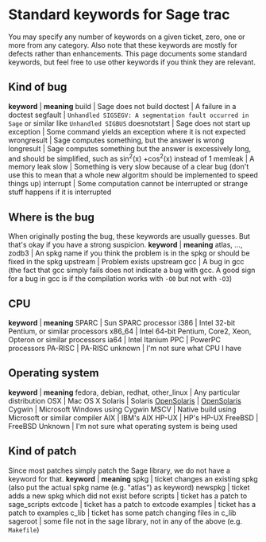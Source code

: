 

# Standard keywords for Sage trac

You may specify any number of keywords on a given ticket, zero, one or more from any category. Also note that these keywords are mostly for defects rather than enhancements. This page documents some standard keywords, but feel free to use other keywords if you think they are relevant. 


## Kind of bug
**keyword** | **meaning**
build | Sage does not build
doctest | A failure in a doctest
segfault | `Unhandled SIGSEGV: A segmentation fault occurred in Sage` or similar like `Unhandled SIGBUS`
doesnotstart | Sage does not start up
exception | Some command yields an exception where it is not expected
wrongresult | Sage computes something, but the answer is wrong
longresult | Sage computes something but the answer is excessively long, and should be simplified, such as sin<sup>2</sup>(x) +cos<sup>2</sup>(x) instead of 1
memleak | A memory leak
slow | Something is very slow because of a clear bug (don't use this to mean that a whole new algoritm should be implemented to speed things up)
interrupt | Some computation cannot be interrupted or strange stuff happens if it is interrupted


## Where is the bug

When originally posting the bug, these keywords are usually guesses.  But that's okay if you have a strong suspicion. 
**keyword** | **meaning**
atlas, ..., zodb3 | An spkg name if you think the problem is in the spkg or should be fixed in the spkg
upstream | Problem exists upstream
gcc | A bug in gcc (the fact that gcc simply fails does not indicate a bug with gcc.  A good sign for a bug in gcc is if the compilation works with `-O0` but not with `-O3`)


## CPU
**keyword** | **meaning**
SPARC |  Sun SPARC processor
i386 | Intel 32-bit Pentium, or similar processors
x86_64 | Intel 64-bit Pentium, Core2, Xeon, Opteron or similar processors
ia64 | Intel Itanium
PPC | PowerPC processors
PA-RISC | PA-RISC
unknown | I'm not sure what CPU I have


## Operating system
**keyword** | **meaning**
fedora, debian, redhat, other_linux | Any particular distribution
OSX | Mac OS X
Solaris | Solaris
<a href="/OpenSolaris">OpenSolaris</a> | <a href="/OpenSolaris">OpenSolaris</a>
Cygwin | Microsoft Windows using Cygwin
MSCV | Native build using Microsoft or similar compiler
AIX | IBM's AIX
HP-UX | HP's HP-UX
FreeBSD | FreeBSD
Unknown | I'm not sure what operating system is being used


## Kind of patch

Since most patches simply patch the Sage library, we do not have a keyword for that. 
**keyword** | **meaning**
spkg | ticket changes an existing spkg (also put the actual spkg name (e.g. "atlas") as keyword)
newspkg | ticket adds a new spkg which did not exist before
scripts | ticket has a patch to sage_scripts
extcode | ticket has a patch to extcode
examples | ticket has a patch to examples
c_lib | ticket has some patch changing files in c_lib
sageroot | some file not in the sage library, not in any of the above (e.g. `Makefile`)
